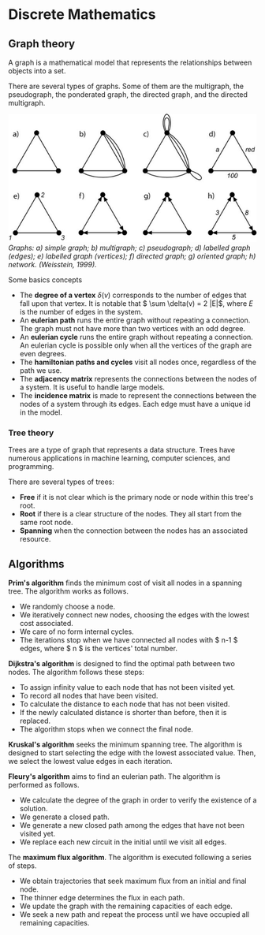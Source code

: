 # Discrete Mathematics

## Graph theory

A graph is a mathematical model that represents the relationships between objects into a set.

There are several types of graphs. Some of them are the multigraph, the pseudograph, the ponderated graph, the directed graph, and the directed multigraph.

![Graphs: a) simple graph; b) multigraph; c) pseudograph; d) labelled graph (edges); e) labelled graph (vertices); f) directed graph; g) oriented graph; h) network. (Weisstein, 1999).](graphs-types.jpg)*Graphs: a) simple graph; b) multigraph; c) pseudograph; d) labelled graph (edges); e) labelled graph (vertices); f) directed graph; g) oriented graph; h) network. (Weisstein, 1999).*

Some basics concepts

* The **degree of a vertex** $\delta(v)$ corresponds to the number of edges that fall upon that vertex. It is notable that $ \sum \delta(v) = 2 |E|$, where $E$ is the number of edges in the system.
* An **eulerian path** runs the entire graph without repeating a connection. The graph must not have more than two vertices with an odd degree.
* An **eulerian cycle** runs the entire graph without repeating a connection. An eulerian cycle is possible only when all the vertices of the graph are even degrees.
* The **hamiltonian paths and cycles** visit all nodes once, regardless of the path we use.
* The **adjacency matrix** represents the connections between the nodes of a system. It is useful to handle large models.
* The **incidence matrix** is made to represent the connections between the nodes of a system through its edges. Each edge must have a unique id in the model.

### Tree theory

Trees are a type of graph that represents a data structure. Trees have numerous applications in machine learning, computer sciences, and programming.

There are several types of trees:

* **Free** if it is not clear which is the primary node or node within this tree's root.
* **Root** if there is a clear structure of the nodes. They all start from the same root node.
* **Spanning** when the connection between the nodes has an associated resource.

## Algorithms

**Prim's algorithm** finds the minimum cost of visit all nodes in a spanning tree. The algorithm works as follows.

* We randomly choose a node.
* We iteratively connect new nodes, choosing the edges with the lowest cost associated.
* We care of no form internal cycles.
* The iterations stop when we have connected all nodes with $ n-1 $ edges, where $ n $ is the vertices' total number.

**Dijkstra's algorithm** is designed to find the optimal path between two nodes. The algorithm follows these steps:

* To assign infinity value to each node that has not been visited yet.
* To record all nodes that have been visited.
* To calculate the distance to each node that has not been visited.
* If the newly calculated distance is shorter than before, then it is replaced.
* The algorithm stops when we connect the final node.

**Kruskal's algorithm** seeks the minimum spanning tree. The algorithm is designed to start selecting the edge with the lowest associated value. Then, we select the lowest value edges in each iteration.

**Fleury's algorithm** aims to find an eulerian path. The algorithm is performed as follows.

* We calculate the degree of the graph in order to verify the existence of a solution.
* We generate a closed path.
* We generate a new closed path among the edges that have not been visited yet.
* We replace each new circuit in the initial until we visit all edges.

The **maximum flux algorithm**. The algorithm is executed following a series of steps.

* We obtain trajectories that seek maximum flux from an initial and final node.
* The thinner edge determines the flux in each path.
* We update the graph with the remaining capacities of each edge.
* We seek a new path and repeat the process until we have occupied all remaining capacities.
